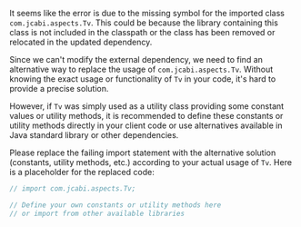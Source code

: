 It seems like the error is due to the missing symbol for the imported class `com.jcabi.aspects.Tv`. This could be because the library containing this class is not included in the classpath or the class has been removed or relocated in the updated dependency.

Since we can't modify the external dependency, we need to find an alternative way to replace the usage of `com.jcabi.aspects.Tv`. Without knowing the exact usage or functionality of `Tv` in your code, it's hard to provide a precise solution. 

However, if `Tv` was simply used as a utility class providing some constant values or utility methods, it is recommended to define these constants or utility methods directly in your client code or use alternatives available in Java standard library or other dependencies. 

Please replace the failing import statement with the alternative solution (constants, utility methods, etc.) according to your actual usage of `Tv`. Here is a placeholder for the replaced code:

```java
// import com.jcabi.aspects.Tv;

// Define your own constants or utility methods here
// or import from other available libraries
```